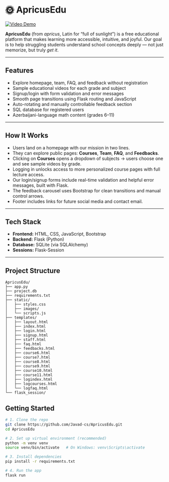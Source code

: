 # 🌞 ApricusEdu

[![Video Demo](https://img.shields.io/badge/Watch-Demo-red?logo=youtube)](https://youtu.be/0jZHsjSpJZg)

**ApricusEdu** (from *apricus*, Latin for “full of sunlight”) is a free educational platform that makes learning more accessible, intuitive, and joyful. Our goal is to help struggling students understand school concepts deeply — not just memorize, but truly *get it*.

---

##  Features

-  Explore homepage, team, FAQ, and feedback without registration
-  Sample educational videos for each grade and subject
-  Signup/login with form validation and error messages
-  Smooth page transitions using Flask routing and JavaScript
-  Auto-rotating and manually controllable feedback section
-  SQL database for registered users
-  Azerbaijani-language math content (grades 6–11)

---

##  How It Works

- Users land on a homepage with our mission in two lines.
- They can explore public pages: **Courses**, **Team**, **FAQ**, and **Feedbacks**.
- Clicking on **Courses** opens a dropdown of subjects → users choose one and see sample videos by grade.
- Logging in unlocks access to more personalized course pages with full lecture access.
- Our login/signup forms include real-time validation and helpful error messages, built with Flask.
- The feedback carousel uses Bootstrap for clean transitions and manual control arrows.
- Footer includes links for future social media and contact email.

---

##  Tech Stack

- **Frontend:** HTML, CSS, JavaScript, Bootstrap
- **Backend:** Flask (Python)
- **Database:** SQLite (via SQLAlchemy)
- **Sessions:** Flask-Session

---

##  Project Structure

```
ApricusEdu/
├── app.py
├── project.db
├── requirements.txt
├── static/
│   ├── styles.css
│   ├── images/
│   └── scripts.js
├── templates/
│   ├── layout.html
│   ├── index.html
│   ├── login.html
│   ├── signup.html
│   ├── staff.html
│   ├── faq.html
│   ├── feedbacks.html
│   ├── course6.html
│   ├── course7.html
│   ├── course8.html
│   ├── course9.html
│   ├── course10.html
│   ├── course11.html
│   ├── logindex.html
│   ├── logcourses.html
│   └── logfaq.html
└── flask_session/
```
##  Getting Started

```bash
# 1. Clone the repo
git clone https://github.com/Javad-cs/ApricusEdu.git
cd ApricusEdu

# 2. Set up virtual environment (recommended)
python -m venv venv
source venv/bin/activate   # On Windows: venv\Scripts\activate

# 3. Install dependencies
pip install -r requirements.txt

# 4. Run the app
flask run
```
